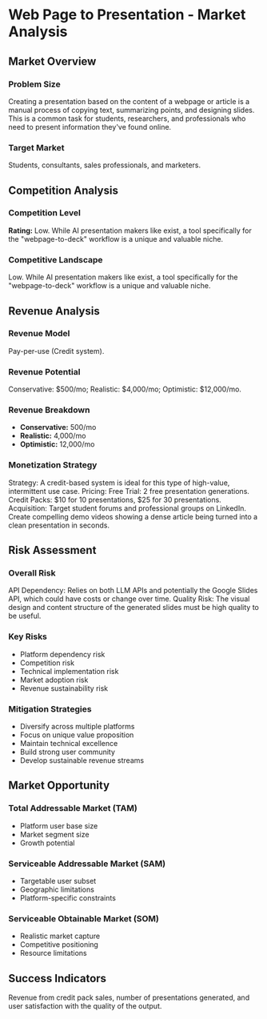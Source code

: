 # Web Page to Presentation - Market Analysis

## Market Overview

### Problem Size
Creating a presentation based on the content of a webpage or article is a manual process of copying text, summarizing points, and designing slides. This is a common task for students, researchers, and professionals who need to present information they've found online.

### Target Market
Students, consultants, sales professionals, and marketers.

## Competition Analysis

### Competition Level
**Rating:** Low. While AI presentation makers like exist, a tool specifically for the "webpage-to-deck" workflow is a unique and valuable niche.

### Competitive Landscape
Low. While AI presentation makers like exist, a tool specifically for the "webpage-to-deck" workflow is a unique and valuable niche.

## Revenue Analysis

### Revenue Model
Pay-per-use (Credit system).

### Revenue Potential
Conservative: $500/mo; Realistic: $4,000/mo; Optimistic: $12,000/mo.

### Revenue Breakdown
- **Conservative:** 500/mo
- **Realistic:** 4,000/mo
- **Optimistic:** 12,000/mo

### Monetization Strategy
Strategy: A credit-based system is ideal for this type of high-value, intermittent use case. Pricing: Free Trial: 2 free presentation generations. Credit Packs: $10 for 10 presentations, $25 for 30 presentations. Acquisition: Target student forums and professional groups on LinkedIn. Create compelling demo videos showing a dense article being turned into a clean presentation in seconds.

## Risk Assessment

### Overall Risk
API Dependency: Relies on both LLM APIs and potentially the Google Slides API, which could have costs or change over time. Quality Risk: The visual design and content structure of the generated slides must be high quality to be useful.

### Key Risks
- Platform dependency risk
- Competition risk
- Technical implementation risk
- Market adoption risk
- Revenue sustainability risk

### Mitigation Strategies
- Diversify across multiple platforms
- Focus on unique value proposition
- Maintain technical excellence
- Build strong user community
- Develop sustainable revenue streams

## Market Opportunity

### Total Addressable Market (TAM)
- Platform user base size
- Market segment size
- Growth potential

### Serviceable Addressable Market (SAM)
- Targetable user subset
- Geographic limitations
- Platform-specific constraints

### Serviceable Obtainable Market (SOM)
- Realistic market capture
- Competitive positioning
- Resource limitations

## Success Indicators
Revenue from credit pack sales, number of presentations generated, and user satisfaction with the quality of the output.
